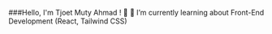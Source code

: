 ###Hello, I'm Tjoet Muty Ahmad ! 👋
🌱 I’m currently learning about Front-End Development (React, Tailwind CSS)
<!--[![Anurag's GitHub stats](https://github-readme-stats.vercel.app/api?username=tjoetmuty)](https://github.com/anuraghazra/github-readme-stats)-->

<!--[Top Langs](https://github-readme-stats.vercel.app/api/top-langs/?username=tjoetmuty&layout=compact)-->
<!--[![Top Langs](https://github-readme-stats.vercel.app/api/top-langs/?username=tjoetmuty)](https://github.com/anuraghazra/github-readme-stats)-->

<!--
**tjoetmuty/tjoetmuty** is a ✨ _special_ ✨ repository because its `README.md` (this file) appears on your GitHub profile.

Here are some ideas to get you started:

- 🔭 I’m currently working on ...
- 🌱 I’m currently learning 
- 👯 I’m looking to collaborate on ...
- 🤔 I’m looking for help with ...
- 💬 Ask me about ...
- 📫 How to reach me: ...
- 😄 Pronouns: ...
- ⚡ Fun fact: ...
-->
